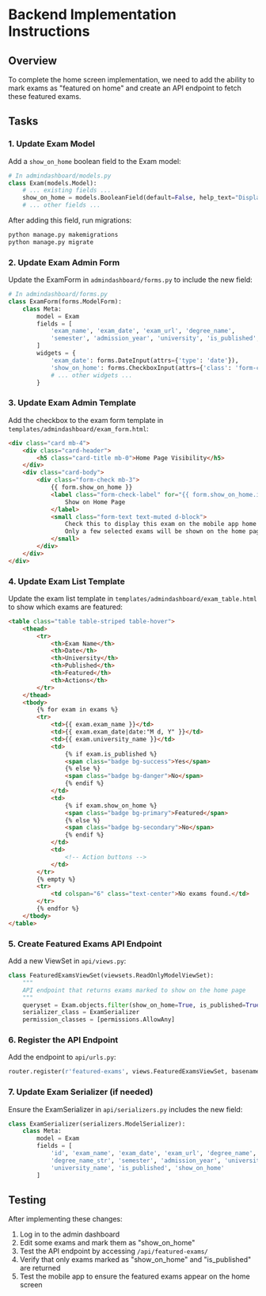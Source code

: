 # Backend Implementation Instructions

## Overview
To complete the home screen implementation, we need to add the ability to mark exams as "featured on home" and create an API endpoint to fetch these featured exams.

## Tasks

### 1. Update Exam Model
Add a `show_on_home` boolean field to the Exam model:

```python
# In admindashboard/models.py
class Exam(models.Model):
    # ... existing fields ...
    show_on_home = models.BooleanField(default=False, help_text="Display this exam on the home page")
    # ... other fields ...
```

After adding this field, run migrations:
```bash
python manage.py makemigrations
python manage.py migrate
```

### 2. Update Exam Admin Form
Update the ExamForm in `admindashboard/forms.py` to include the new field:

```python
# In admindashboard/forms.py
class ExamForm(forms.ModelForm):
    class Meta:
        model = Exam
        fields = [
            'exam_name', 'exam_date', 'exam_url', 'degree_name', 
            'semester', 'admission_year', 'university', 'is_published', 'show_on_home'
        ]
        widgets = {
            'exam_date': forms.DateInput(attrs={'type': 'date'}),
            'show_on_home': forms.CheckboxInput(attrs={'class': 'form-check-input'}),
            # ... other widgets ...
        }
```

### 3. Update Exam Admin Template
Add the checkbox to the exam form template in `templates/admindashboard/exam_form.html`:

```html
<div class="card mb-4">
    <div class="card-header">
        <h5 class="card-title mb-0">Home Page Visibility</h5>
    </div>
    <div class="card-body">
        <div class="form-check mb-3">
            {{ form.show_on_home }}
            <label class="form-check-label" for="{{ form.show_on_home.id_for_label }}">
                Show on Home Page
            </label>
            <small class="form-text text-muted d-block">
                Check this to display this exam on the mobile app home page.
                Only a few selected exams will be shown on the home page.
            </small>
        </div>
    </div>
</div>
```

### 4. Update Exam List Template
Update the exam list template in `templates/admindashboard/exam_table.html` to show which exams are featured:

```html
<table class="table table-striped table-hover">
    <thead>
        <tr>
            <th>Exam Name</th>
            <th>Date</th>
            <th>University</th>
            <th>Published</th>
            <th>Featured</th>
            <th>Actions</th>
        </tr>
    </thead>
    <tbody>
        {% for exam in exams %}
        <tr>
            <td>{{ exam.exam_name }}</td>
            <td>{{ exam.exam_date|date:"M d, Y" }}</td>
            <td>{{ exam.university_name }}</td>
            <td>
                {% if exam.is_published %}
                <span class="badge bg-success">Yes</span>
                {% else %}
                <span class="badge bg-danger">No</span>
                {% endif %}
            </td>
            <td>
                {% if exam.show_on_home %}
                <span class="badge bg-primary">Featured</span>
                {% else %}
                <span class="badge bg-secondary">No</span>
                {% endif %}
            </td>
            <td>
                <!-- Action buttons -->
            </td>
        </tr>
        {% empty %}
        <tr>
            <td colspan="6" class="text-center">No exams found.</td>
        </tr>
        {% endfor %}
    </tbody>
</table>
```

### 5. Create Featured Exams API Endpoint
Add a new ViewSet in `api/views.py`:

```python
class FeaturedExamsViewSet(viewsets.ReadOnlyModelViewSet):
    """
    API endpoint that returns exams marked to show on the home page
    """
    queryset = Exam.objects.filter(show_on_home=True, is_published=True).order_by('exam_date')[:5]
    serializer_class = ExamSerializer
    permission_classes = [permissions.AllowAny]
```

### 6. Register the API Endpoint
Add the endpoint to `api/urls.py`:

```python
router.register(r'featured-exams', views.FeaturedExamsViewSet, basename='featured-exams')
```

### 7. Update Exam Serializer (if needed)
Ensure the ExamSerializer in `api/serializers.py` includes the new field:

```python
class ExamSerializer(serializers.ModelSerializer):
    class Meta:
        model = Exam
        fields = [
            'id', 'exam_name', 'exam_date', 'exam_url', 'degree_name', 
            'degree_name_str', 'semester', 'admission_year', 'university', 
            'university_name', 'is_published', 'show_on_home'
        ]
```

## Testing
After implementing these changes:

1. Log in to the admin dashboard
2. Edit some exams and mark them as "show_on_home"
3. Test the API endpoint by accessing `/api/featured-exams/`
4. Verify that only exams marked as "show_on_home" and "is_published" are returned
5. Test the mobile app to ensure the featured exams appear on the home screen 
